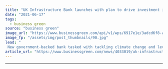```yaml
---
title: "UK Infrastructure Bank launches with plan to drive investment in net zero transition"
date: "2021-06-17"
tags: 
  - business green
source: "business green"
image_url: "https://www.businessgreen.com/api/v1/wps/6917e1e/3adcd6f8-ac51-4dae-b4a8-c91140e152d7/10/Infrastructure-185x114.jpg"
image_fp: "/assets/img/post_thumbnails/90.jpg"
lead: "
 New government-backed bank tasked with tackling climate change and levelling up regional inequalities has formally opened at its Leeds HQ ..."
article_url: "https://www.businessgreen.com/news/4033019/uk-infrastructure-bank-launches-plan-drive-investment-net-zero-transition"
---
```


---
